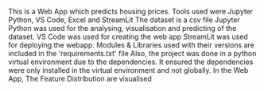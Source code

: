 This is a Web App which predicts housing prices. Tools used were Jupyter Python, VS Code, Excel and StreamLit
The dataset is a csv file
Jupyter Python was used for the analysing, visualisation and predicting of the dataset.
VS Code was used for creating the web app
StreamLit was used for deploying the webapp. 
Modules & Libraries used with their versions are included in the 'requirements.txt' file
Also, the project was done in a python virtual environment due to the dependencies. It ensured the dependencies were only installed in the virtual environment and not globally.
In the Web App, The Feature Distribution are visualised
